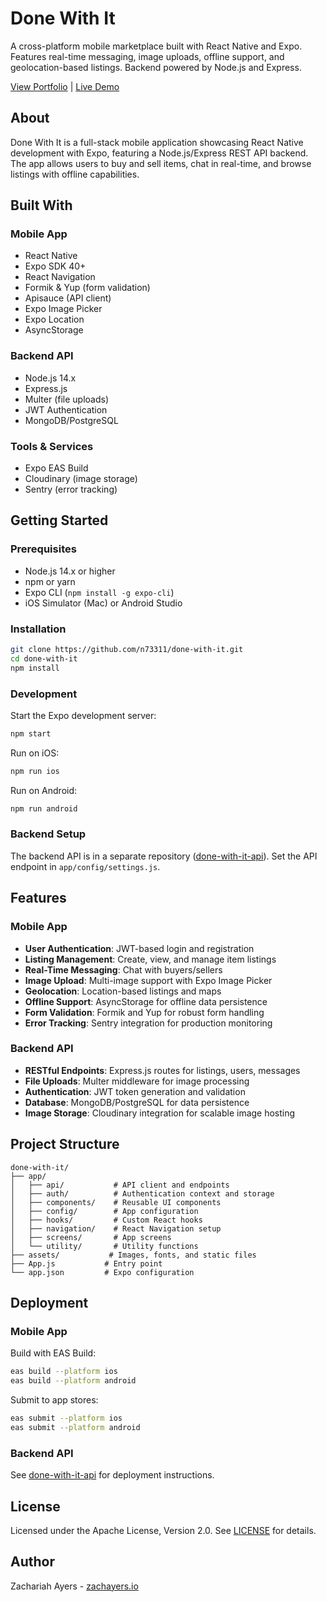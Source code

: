 # Done With It

A cross-platform mobile marketplace built with React Native and Expo. Features real-time messaging, image uploads, offline support, and geolocation-based listings. Backend powered by Node.js and Express.

[View Portfolio](https://zachayers.io) | [Live Demo](https://expo.dev/@n73311/donewithit)

## About

Done With It is a full-stack mobile application showcasing React Native development with Expo, featuring a Node.js/Express REST API backend. The app allows users to buy and sell items, chat in real-time, and browse listings with offline capabilities.

## Built With

### Mobile App
- React Native
- Expo SDK 40+
- React Navigation
- Formik & Yup (form validation)
- Apisauce (API client)
- Expo Image Picker
- Expo Location
- AsyncStorage

### Backend API
- Node.js 14.x
- Express.js
- Multer (file uploads)
- JWT Authentication
- MongoDB/PostgreSQL

### Tools & Services
- Expo EAS Build
- Cloudinary (image storage)
- Sentry (error tracking)

## Getting Started

### Prerequisites

- Node.js 14.x or higher
- npm or yarn
- Expo CLI (`npm install -g expo-cli`)
- iOS Simulator (Mac) or Android Studio

### Installation

```bash
git clone https://github.com/n73311/done-with-it.git
cd done-with-it
npm install
```

### Development

Start the Expo development server:

```bash
npm start
```

Run on iOS:

```bash
npm run ios
```

Run on Android:

```bash
npm run android
```

### Backend Setup

The backend API is in a separate repository ([done-with-it-api](https://github.com/n73311/done-with-it-api)). Set the API endpoint in `app/config/settings.js`.

## Features

### Mobile App
- **User Authentication**: JWT-based login and registration
- **Listing Management**: Create, view, and manage item listings
- **Real-Time Messaging**: Chat with buyers/sellers
- **Image Upload**: Multi-image support with Expo Image Picker
- **Geolocation**: Location-based listings and maps
- **Offline Support**: AsyncStorage for offline data persistence
- **Form Validation**: Formik and Yup for robust form handling
- **Error Tracking**: Sentry integration for production monitoring

### Backend API
- **RESTful Endpoints**: Express.js routes for listings, users, messages
- **File Uploads**: Multer middleware for image processing
- **Authentication**: JWT token generation and validation
- **Database**: MongoDB/PostgreSQL for data persistence
- **Image Storage**: Cloudinary integration for scalable image hosting

## Project Structure

```
done-with-it/
├── app/
│   ├── api/           # API client and endpoints
│   ├── auth/          # Authentication context and storage
│   ├── components/    # Reusable UI components
│   ├── config/        # App configuration
│   ├── hooks/         # Custom React hooks
│   ├── navigation/    # React Navigation setup
│   ├── screens/       # App screens
│   └── utility/       # Utility functions
├── assets/           # Images, fonts, and static files
├── App.js           # Entry point
└── app.json         # Expo configuration
```

## Deployment

### Mobile App

Build with EAS Build:

```bash
eas build --platform ios
eas build --platform android
```

Submit to app stores:

```bash
eas submit --platform ios
eas submit --platform android
```

### Backend API

See [done-with-it-api](https://github.com/n73311/done-with-it-api) for deployment instructions.

## License

Licensed under the Apache License, Version 2.0. See [LICENSE](LICENSE) for details.

## Author

Zachariah Ayers - [zachayers.io](https://zachayers.io)
